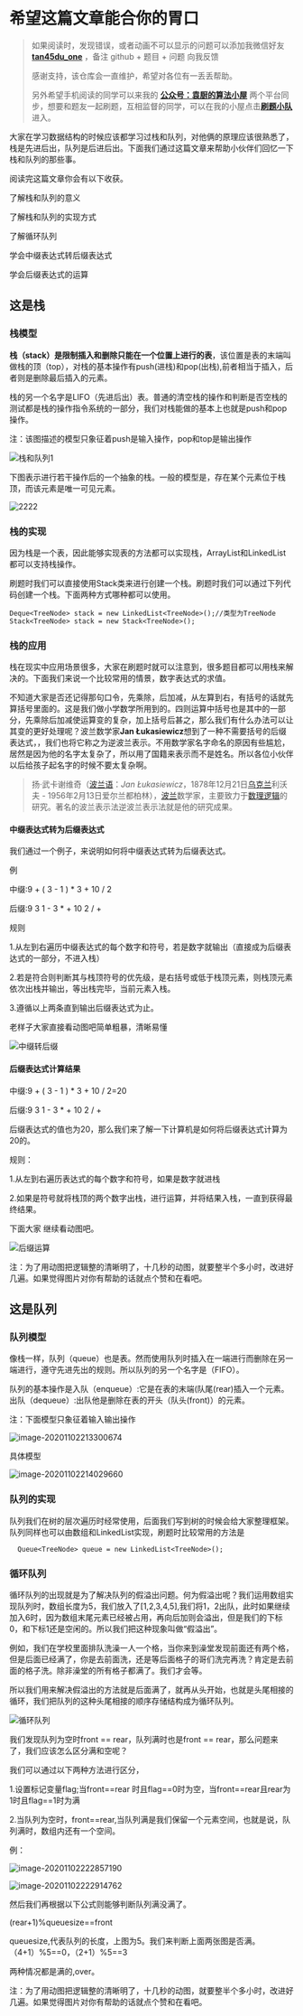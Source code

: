 # 希望这篇文章能合你的胃口

> 如果阅读时，发现错误，或者动画不可以显示的问题可以添加我微信好友  **[tan45du_one](https://raw.githubusercontent.com/tan45du/tan45du.github.io/master/个人微信.15egrcgqd94w.jpg)** ，备注  github  + 题目 + 问题  向我反馈
>
> 感谢支持，该仓库会一直维护，希望对各位有一丢丢帮助。
>
> 另外希望手机阅读的同学可以来我的 <u>[**公众号：袁厨的算法小屋**](https://raw.githubusercontent.com/tan45du/test/master/微信图片_20210320152235.2pthdebvh1c0.png)</u> 两个平台同步，想要和题友一起刷题，互相监督的同学，可以在我的小屋点击<u>[**刷题小队**](https://raw.githubusercontent.com/tan45du/test/master/微信图片_20210320152235.2pthdebvh1c0.png)</u>进入。 

大家在学习数据结构的时候应该都学习过栈和队列，对他俩的原理应该很熟悉了，栈是先进后出，队列是后进后出。下面我们通过这篇文章来帮助小伙伴们回忆一下栈和队列的那些事。

阅读完这篇文章你会有以下收获。

了解栈和队列的意义

了解栈和队列的实现方式

了解循环队列

学会中缀表达式转后缀表达式

学会后缀表达式的运算

## 这是栈

### 栈模型

**栈（stack）是限制插入和删除只能在一个位置上进行的表**，该位置是表的末端叫做栈的顶（top），对栈的基本操作有push(进栈)和pop(出栈),前者相当于插入，后者则是删除最后插入的元素。

栈的另一个名字是LIFO（先进后出）表。普通的清空栈的操作和判断是否空栈的测试都是栈的操作指令系统的一部分，我们对栈能做的基本上也就是push和pop操作。

注：该图描述的模型只象征着push是输入操作，pop和top是输出操作

![栈和队列1](https://cdn.jsdelivr.net/gh/tan45du/photobed@master/photo/栈和队列1.1wjbrl9iudk0.png)

下图表示进行若干操作后的一个抽象的栈。一般的模型是，存在某个元素位于栈顶，而该元素是唯一可见元素。

![2222](https://cdn.jsdelivr.net/gh/tan45du/photobed@master/photo/2222.1ksit1l8tlr4.png)

### 栈的实现

因为栈是一个表，因此能够实现表的方法都可以实现栈，ArrayList和LinkedList都可以支持栈操作。

刷题时我们可以直接使用Stack类来进行创建一个栈。刷题时我们可以通过下列代码创建一个栈。下面两种方式哪种都可以使用。

```
Deque<TreeNode> stack = new LinkedList<TreeNode>();//类型为TreeNode
Stack<TreeNode> stack = new Stack<TreeNode>();
```

### 栈的应用

栈在现实中应用场景很多，大家在刷题时就可以注意到，很多题目都可以用栈来解决的。下面我们来说一个比较常用的情景，数字表达式的求值。

不知道大家是否还记得那句口令，先乘除，后加减，从左算到右，有括号的话就先算括号里面的。这是我们做小学数学所用到的。四则运算中括号也是其中的一部分，先乘除后加减使运算变的复杂，加上括号后甚之，那么我们有什么办法可以让其变的更好处理呢？波兰数学家**Jan Łukasiewicz**想到了一种不需要括号的后缀表达式，，我们也将它称之为逆波兰表示。不用数学家名字命名的原因有些尴尬，居然是因为他的名字太复杂了，所以用了国籍来表示而不是姓名。所以各位小伙伴以后给孩子起名字的时候不要太复杂啊。

> 扬·武卡谢维奇（[波兰语](https://baike.baidu.com/item/波兰语)：*Jan Łukasiewicz*，1878年12月21日[乌克兰](https://baike.baidu.com/item/乌克兰)利沃夫 - 1956年2月13日爱尔兰都柏林），[波兰](https://baike.baidu.com/item/波兰)数学家，主要致力于[数理逻辑](https://baike.baidu.com/item/数理逻辑)的研究。著名的波兰表示法逆波兰表示法就是他的研究成果。

#### 中缀表达式转为后缀表达式

我们通过一个例子，来说明如何将中缀表达式转为后缀表达式。

例

中缀:9 + ( 3 - 1 ) * 3 + 10 / 2

后缀:9 3 1 - 3 * + 10  2  / +

规则

1.从左到右遍历中缀表达式的每个数字和符号，若是数字就输出（直接成为后缀表达式的一部分，不进入栈）

2.若是符合则判断其与栈顶符号的优先级，是右括号或低于栈顶元素，则栈顶元素依次出栈并输出，等出栈完毕，当前元素入栈。

3.遵循以上两条直到输出后缀表达式为止。

老样子大家直接看动图吧简单粗暴，清晰易懂

![中缀转后缀](https://cdn.jsdelivr.net/gh/tan45du/photobed@master/photo/中缀转后缀.712hv6fxip40.gif)

#### 后缀表达式计算结果

中缀:9 + ( 3 - 1 ) * 3 + 10 / 2=20

后缀:9 3 1 - 3 * + 10  2  / +  

后缀表达式的值也为20，那么我们来了解一下计算机是如何将后缀表达式计算为20的。

规则：

1.从左到右遍历表达式的每个数字和符号，如果是数字就进栈

2.如果是符号就将栈顶的两个数字出栈，进行运算，并将结果入栈，一直到获得最终结果。

下面大家 继续看动图吧。

![后缀运算](https://cdn.jsdelivr.net/gh/tan45du/photobed@master/photo/后缀运算.38havvkp8k40.gif)



注：为了用动图把逻辑整的清晰明了，十几秒的动图，就要整半个多小时，改进好几遍。如果觉得图片对你有帮助的话就点个赞和在看吧。

## 这是队列

### 队列模型

像栈一样，队列（queue）也是表。然而使用队列时插入在一端进行而删除在另一端进行，遵守先进先出的规则。所以队列的另一个名字是（FIFO）。

队列的基本操作是入队（enqueue）:它是在表的末端(队尾(rear)插入一个元素。出队（dequeue）:出队他是删除在表的开头（队头(front)）的元素。

注：下面模型只象征着输入输出操作

![image-20201102213300674](https://cdn.jsdelivr.net/gh/tan45du/photobed@master/photo/image-20201102213300674.1yvt4eulwri8.png)

具体模型

![image-20201102214029660](https://cdn.jsdelivr.net/gh/tan45du/photobed@master/photo/image-20201102214029660.7fol7xl7uz40.png)

### 队列的实现

队列我们在树的层次遍历时经常使用，后面我们写到树的时候会给大家整理框架。队列同样也可以由数组和LinkedList实现，刷题时比较常用的方法是

```
  Queue<TreeNode> queue = new LinkedList<TreeNode>();
```

### 循环队列

循环队列的出现就是为了解决队列的假溢出问题。何为假溢出呢？我们运用数组实现队列时，数组长度为5，我们放入了[1,2,3,4,5],我们将1，2出队，此时如果继续加入6时，因为数组末尾元素已经被占用，再向后加则会溢出，但是我们的下标0，和下标1还是空闲的。所以我们把这种现象叫做“假溢出”。

例如，我们在学校里面排队洗澡一人一个格，当你来到澡堂发现前面还有两个格，但是后面已经满了，你是去前面洗，还是等后面格子的哥们洗完再洗？肯定是去前面的格子洗。除非澡堂的所有格子都满了。我们才会等。

所以我们用来解决假溢出的方法就是后面满了，就再从头开始，也就是头尾相接的循环，我们把队列的这种头尾相接的顺序存储结构成为循环队列。

![循环队列](https://cdn.jsdelivr.net/gh/tan45du/photobed@master/photo/循环队列.1841k3lsp7cw.gif)



我们发现队列为空时front == rear，队列满时也是front == rear，那么问题来了，我们应该怎么区分满和空呢？

我们可以通过以下两种方法进行区分，

1.设置标记变量flag;当front==rear 时且flag==0时为空，当front==rear且rear为1时且flag==1时为满

2.当队列为空时，front==rear,当队列满是我们保留一个元素空间，也就是说，队列满时，数组内还有一个空间。

例：

![image-20201102222857190](https://cdn.jsdelivr.net/gh/tan45du/photobed@master/photo/image-20201102222857190.4trq9b6gfjc0.png)



![image-20201102222914762](https://cdn.jsdelivr.net/gh/tan45du/photobed@master/photo/image-20201102222914762.34b1o0cqwse0.png)

然后我们再根据以下公式则能够判断队列满没满了。

(rear+1)%queuesize==front 

queuesize,代表队列的长度，上图为5。我们来判断上面两张图是否满。（4+1）%5==0，（2+1）%5==3

两种情况都是满的,over。

注：为了用动图把逻辑整的清晰明了，十几秒的动图，就要整半个多小时，改进好几遍。如果觉得图片对你有帮助的话就点个赞和在看吧。